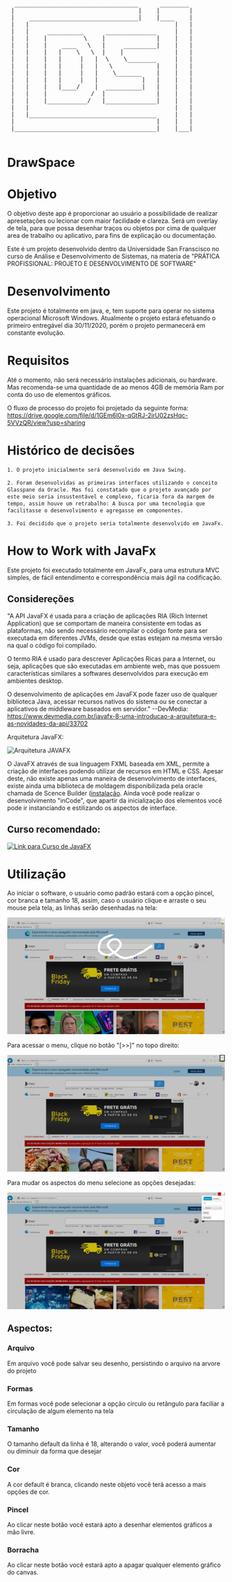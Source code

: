 <pre>
  __________________________________      ________
 |                                  |    |        |
 |    ______________________________|    |____    |
 |   |                                        |   |
 |   |     __________      ______________     |   |
 |   |    |          \    |              |    |   |  
 |   |    |    ____   \   |     _________|    |   |
 |   |    |   |    \   \  |    |              |   |
 |   |    |   |     |   |  \    \________     |   |
 |   |    |   |     |   |   \            |    |   |              ___   ___  __             ___   __   __   ___  ___
 |   |    |   |     |   |    \_______    |    |   |             |   | |__/ |__| \    /    |___  |__| |__| |    |__
 |   |    |   |     |   |            |   |    |   |             |__/  |  | |  |  \/\/      ___| |    |  | |___ |___
 |   |    |   |____/    |  __________|   |    |   |
 |   |    |            /  |              |    |   |
 |   |    |___________/   |______________|    |   |
 |   |                                        |   |
 |   |___________________________________     |   |
 |                                       |    |   |
 |_______________________________________|    |___|

</pre>

# DrawSpace

# Objetivo

O objetivo deste app é proporcionar ao usuário a possibilidade de realizar apresetações ou lecionar com maior facilidade e clareza. Será um overlay de tela, para que possa desenhar traços ou objetos por cima de qualquer area de trabalho ou aplicativo, para fins de explicação ou documentação.

Este é um projeto desenvolvido dentro da Universidade San Franscisco no curso de Análise e Desenvolvimento de Sistemas, na materia de "PRÁTICA PROFISSIONAL: PROJETO E DESENVOLVIMENTO DE SOFTWARE"

# Desenvolvimento

Este projeto é totalmente em java, e, tem suporte para operar no sistema operacional Microsoft Windows. Atualmente o projeto estará efetuando o primeiro entregável dia 30/11/2020, porém o projeto permanecerá em constante evolução.

# Requisitos

Até o momento, não será necessário instalações adicionais, ou hardware. Mas recomenda-se uma quantidade de ao menos 4GB de memória Ram por conta do uso de elementos gráficos.

O fluxo de processo do projeto foi projetado da seguinte forma:
https://drive.google.com/file/d/1GEm6I0x-qGtRJ-2irU02zsHqc-5VVzQR/view?usp=sharing

# Histórico de decisões
```
1. O projeto inicialmente será desenvolvido em Java Swing.
```
```
2. Foram desenvolvidas as primeiras interfaces utilizando o conceito Glasspane da Oracle. Mas foi constatado que o projeto avançado por este meio seria insustentável e complexo, ficaria fora da margem de tempo, assim houve um retrabalho: A busca por uma tecnologia que facilitasse o desenvolvimento e agregasse em componentes.
```
```
3. Foi decidido que o projeto seria totalmente desenvolvido em JavaFx.
```

# How to Work with JavaFx

Este projeto foi executado totalmente em JavaFx, para uma estrutura MVC simples, de fácil entendimento e correspondência mais ágil na codificação.

  ## Considereções
  "A API JavaFX é usada para a criação de aplicações RIA (Rich Internet Application) que se comportam de maneira consistente em todas as plataformas, não sendo necessário recompilar o código fonte para ser executada em diferentes JVMs, desde que estas estejam na mesma versão na qual o código foi compilado.

  O termo RIA é usado para descrever Aplicações Ricas para a Internet, ou seja, aplicações que são executadas em ambiente web, mas que possuem características similares a softwares desenvolvidos para execução em ambientes desktop.

  O desenvolvimento de aplicações em JavaFX pode fazer uso de qualquer biblioteca Java, acessar recursos nativos do sistema ou se conectar a aplicativos de middleware baseados em servidor." --DevMedia: https://www.devmedia.com.br/javafx-8-uma-introducao-a-arquitetura-e-as-novidades-da-api/33702
  
Arquitetura JavaFX:

![Arquitetura JAVAFX](https://arquivo.devmedia.com.br/REVISTAS/easyjava/imagens/55/1/1.png)

  O JavaFX através de sua linguagem FXML baseada em XML, permite a criação de interfaces podendo utilizar de recursos em HTML e CSS. Apesar deste, não existe apenas uma maneira de desenvolvimento de interfaces, existe ainda uma biblioteca de moldagem disponibilizada pela oracle chamada de Scence Builder ([instalação](https://www.youtube.com/watch?v=voRcD0cZCjA). Ainda você pode realizar o desenvolvimento "inCode", que apartir da inicialização dos elementos você pode ir instanciando e estilizando os aspectos de interface.

## Curso recomendado:
[![Link para Curso de JavaFX](http://img.youtube.com/vi/P13ycvI-17Q/0.jpg)](http://www.youtube.com/watch?v=P13ycvI-17Q "Curso de JavaFX")

# Utilização
Ao iniciar o software, o usuário como padrão estará com a opção pincel, cor branca e tamanho 18, assim, caso o usuário clique e arraste o seu mouse pela tela, as linhas serão
desenhadas na tela:

![Primeiro Desenho](https://github.com/igormonte/DrawSpace/blob/master/1.jpg)

Para acessar o menu, clique no botão "[>>]" no topo direito:

![Acesso ao Menu](https://github.com/igormonte/DrawSpace/blob/master/2.jpg)

Para mudar os aspectos do menu selecione as opções desejadas:

![Acesso ao Menu](https://github.com/igormonte/DrawSpace/blob/master/3.jpg)

## Aspectos:

  ### Arquivo
  Em arquivo você pode salvar seu desenho, persistindo o arquivo na arvore do projeto
  
  ### Formas
  Em formas você pode selecionar a opção circulo ou retângulo para faciliar a circulação de algum elemento na tela
  
  ### Tamanho
  O tamanho default da linha é 18, alterando o valor, você poderá aumentar ou diminuir da forma que desejar
  
  ### Cor
  A cor default é branca, clicando neste objeto você terá acesso a mais opções de cor.
  
  ### Pincel
  Ao clicar neste botão você estará apto a desenhar elementos gráficos a mão livre.
  
  ### Borracha  
  Ao clicar neste botão você estará apto a apagar qualquer elemento gráfico do canvas.

